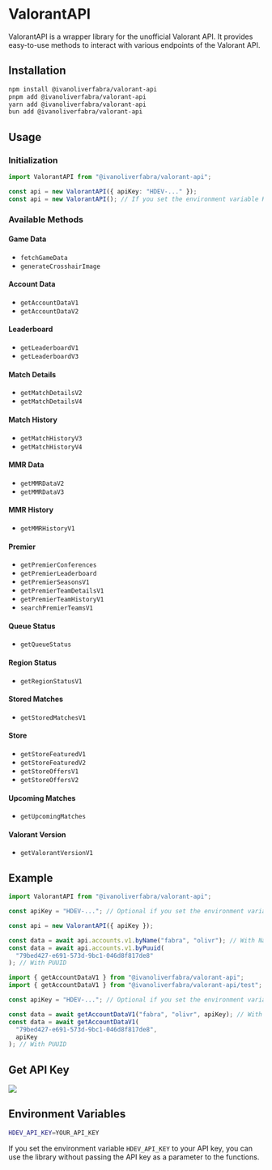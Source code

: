 # ValorantAPI

ValorantAPI is a wrapper library for the unofficial Valorant API. It provides easy-to-use methods to interact with various endpoints of the Valorant API.

## Installation

```bash
npm install @ivanoliverfabra/valorant-api
pnpm add @ivanoliverfabra/valorant-api
yarn add @ivanoliverfabra/valorant-api
bun add @ivanoliverfabra/valorant-api
```

## Usage

### Initialization

```ts
import ValorantAPI from "@ivanoliverfabra/valorant-api";

const api = new ValorantAPI({ apiKey: "HDEV-..." });
const api = new ValorantAPI(); // If you set the environment variable HDEV_API_KEY
```

### Available Methods

#### Game Data

- `fetchGameData`
- `generateCrosshairImage`

#### Account Data

- `getAccountDataV1`
- `getAccountDataV2`

#### Leaderboard

- `getLeaderboardV1`
- `getLeaderboardV3`

#### Match Details

- `getMatchDetailsV2`
- `getMatchDetailsV4`

#### Match History

- `getMatchHistoryV3`
- `getMatchHistoryV4`

#### MMR Data

- `getMMRDataV2`
- `getMMRDataV3`

#### MMR History

- `getMMRHistoryV1`

#### Premier

- `getPremierConferences`
- `getPremierLeaderboard`
- `getPremierSeasonsV1`
- `getPremierTeamDetailsV1`
- `getPremierTeamHistoryV1`
- `searchPremierTeamsV1`

#### Queue Status

- `getQueueStatus`

#### Region Status

- `getRegionStatusV1`

#### Stored Matches

- `getStoredMatchesV1`

#### Store

- `getStoreFeaturedV1`
- `getStoreFeaturedV2`
- `getStoreOffersV1`
- `getStoreOffersV2`

#### Upcoming Matches

- `getUpcomingMatches`

#### Valorant Version

- `getValorantVersionV1`

## Example

```ts
import ValorantAPI from "@ivanoliverfabra/valorant-api";

const apiKey = "HDEV-..."; // Optional if you set the environment variable HDEV_API_KEY

const api = new ValorantAPI({ apiKey });

const data = await api.accounts.v1.byName("fabra", "olivr"); // With Name and Tag
const data = await api.accounts.v1.byPuuid(
  "79bed427-e691-573d-9bc1-046d8f817de8"
); // With PUUID
```

```ts
import { getAccountDataV1 } from "@ivanoliverfabra/valorant-api";
import { getAccountDataV1 } from "@ivanoliverfabra/valorant-api/test"; // Recieve mock data

const apiKey = "HDEV-..."; // Optional if you set the environment variable HDEV_API_KEY

const data = await getAccountDataV1("fabra", "olivr", apiKey); // With Name and Tag
const data = await getAccountDataV1(
  "79bed427-e691-573d-9bc1-046d8f817de8",
  apiKey
); // With PUUID
```

## Get API Key

<a href="https://discord.gg/X3GaVkX2YN" target="_blank"><img src="https://discordapp.com/api/guilds/704231681309278228/widget.png?style=banner2"/></a>

## Environment Variables

```bash
HDEV_API_KEY=YOUR_API_KEY
```

If you set the environment variable `HDEV_API_KEY` to your API key, you can use the library without passing the API key as a parameter to the functions.
